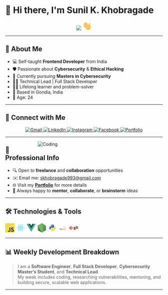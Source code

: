 # 👋 Hi there, I'm **Sunil K. Khobragade**

<div align="center">
  <img src="https://github.com/JayantGoel001/JayantGoel001/blob/master/GIF/Earth.gif" width="24px">
  <img src="https://raw.githubusercontent.com/ABSphreak/ABSphreak/master/gifs/Hi.gif" width="30px">
</div>

---

## 🌟 About Me

- 💻 Self-taught **Frontend Developer** from India  
- 🛡️ Passionate about **Cybersecurity** & **Ethical Hacking**  
- 🧠 Currently pursuing **Masters in Cybersecurity**  
- 👨‍💼 Technical Lead | Full Stack Developer  
- 🧑‍🎓 Lifelong learner and problem-solver  
- 📍 Based in Gondia, India  
- 🎂 Age: 24  

---

## 🤝 Connect with Me

<p align="center">
  <a href="mailto:skhobragade993@gmail.com">
    <img src="https://img.shields.io/badge/Gmail-D14836?style=for-the-badge&logo=gmail&logoColor=white" alt="Gmail">
  </a>
  <a href="https://www.linkedin.com/in/sunilkhobragade/">
    <img src="https://img.shields.io/badge/LinkedIn-%230077B5.svg?style=for-the-badge&logo=linkedin&logoColor=white" alt="LinkedIn">
  </a>
  <a href="https://www.instagram.com/naman_khobragade/">
    <img src="https://img.shields.io/badge/Instagram-%23E4405F.svg?style=for-the-badge&logo=instagram&logoColor=white" alt="Instagram">
  </a>
  <a href="https://m.facebook.com/naman.k.khobragade.7">
    <img src="https://img.shields.io/badge/Facebook-%231877F2.svg?style=for-the-badge&logo=facebook&logoColor=white" alt="Facebook">
  </a>
  <a href="https://k-naman.github.io/naman/">
    <img src="https://img.shields.io/badge/Portfolio-%23000000.svg?style=for-the-badge&logo=firefox&logoColor=white" alt="Portfolio">
  </a>
</p>

---

<img align="right" alt="Coding" src="https://github.com/abhisheknaiidu/abhisheknaiidu/blob/master/code.gif?raw=true" width="400" />

## 💼 Professional Info

- 🔍 Open to **freelance** and **collaboration** opportunities  
- ✉️ Email me: [skhobragade993@gmail.com](mailto:skhobragade993@gmail.com)  
- 🌐 Visit my [**Portfolio**](https://k-naman.github.io/naman/) for more details  
- 💬 Always happy to **mentor**, **collaborate**, or **brainstorm** ideas  

---

## 🛠️ Technologies & Tools

<p align="left">
  <img src="https://raw.githubusercontent.com/github/explore/main/topics/javascript/javascript.png" alt="JavaScript" height="30">
  <img src="https://raw.githubusercontent.com/github/explore/main/topics/react/react.png" alt="React" height="30">
  <img src="https://raw.githubusercontent.com/github/explore/main/topics/vue/vue.png" alt="Vue.js" height="30">
  <img src="https://raw.githubusercontent.com/github/explore/main/topics/nodejs/nodejs.png" alt="Node.js" height="30">
  <img src="https://raw.githubusercontent.com/github/explore/main/topics/python/python.png" alt="Python" height="30">
  <img src="https://raw.githubusercontent.com/github/explore/main/topics/mysql/mysql.png" alt="MySQL" height="30">
  <img src="https://raw.githubusercontent.com/github/explore/main/topics/git/git.png" alt="Git" height="30">
</p>

---

## 📊 Weekly Development Breakdown

> I am a **Software Engineer**, **Full Stack Developer**, **Cybersecurity Master’s Student**, and **Technical Lead**.  
> My week includes coding, researching vulnerabilities, mentoring, and building secure, scalable web applications.

---

